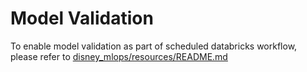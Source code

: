 # Model Validation
To enable model validation as part of scheduled databricks workflow, please refer to [disney_mlops/resources/README.md](../resources/README.md)
